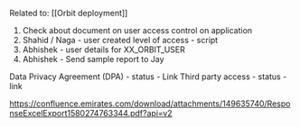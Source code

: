 Related to: [[Orbit deployment]]
1. Check about document on user access control on application
2. Shahid / Naga - user created level of access - script
3. Abhishek - user details for XX_ORBIT_USER
4. Abhishek - Send sample report to Jay

Data Privacy Agreement (DPA) - status - Link
Third party access - status - link

https://confluence.emirates.com/download/attachments/149635740/ResponseExcelExport1580274763344.pdf?api=v2
